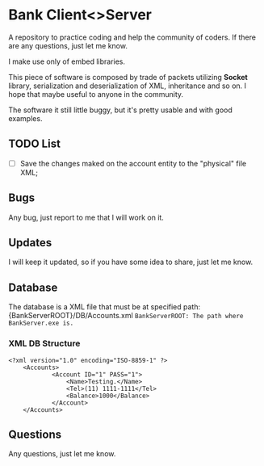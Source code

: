 # Bank Client<>Server

A repository to practice coding and help the community of coders. If there are any questions, just let me know.

I make use only of embed libraries. 

This piece of software is composed by trade of packets utilizing **Socket** library, serialization and deserialization of XML, inheritance and so on.
I hope that maybe useful to anyone in the community.

The software it still little buggy, but it's pretty usable and with good examples.

## TODO List

  * [ ] Save the changes maked on the account entity to the "physical" file XML;

## Bugs

Any bug, just report to me that I will work on it.

## Updates

I will keep it updated, so if you have some idea to share, just let me know.

## Database

The database is a XML file that must be at specified path:
{BankServerROOT}/DB/Accounts.xml
`BankServerROOT: The path where BankServer.exe is.`

### XML DB Structure

```
<?xml version="1.0" encoding="ISO-8859-1" ?>
	<Accounts>
			<Account ID="1" PASS="1">
				<Name>Testing.</Name>
				<Tel>(11) 1111-1111</Tel>
				<Balance>1000</Balance>
			</Account>
	</Accounts>
```

## Questions

Any questions, just let me know.